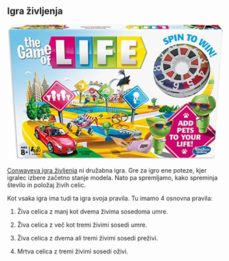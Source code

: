 ## Igra življenja

![Igra življenja](https://raw.githubusercontent.com/mpracek/matematika-z-racunalnikom/master/slike/game_of_life.jpg)

[Conwayeva igra življenja](https://en.wikipedia.org/wiki/Conway%27s_Game_of_Life) ni družabna igra. Gre za igro ene poteze, kjer igralec izbere začetno stanje modela. Nato pa spremljamo, kako spreminja število in položaj živih celic.

Kot vsaka igra ima tudi ta igra svoja pravila. Tu imamo 4 osnovna pravila:


1. Živa celica z manj kot dvema živima sosedoma umre.


2. Živa celica z več kot tremi živimi sosedi umre.


3. Živa celica z dvema ali tremi živimi sosedi preživi.


4. Mrtva celica z tremi živimi sosedi oživi.
